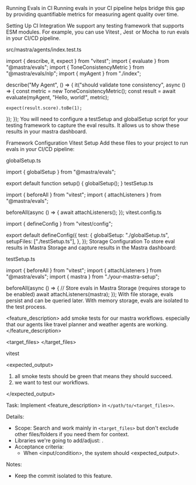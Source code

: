 
<docs>
Running Evals in CI
Running evals in your CI pipeline helps bridge this gap by providing quantifiable metrics for measuring agent quality over time.

Setting Up CI Integration
We support any testing framework that supports ESM modules. For example, you can use Vitest , Jest  or Mocha  to run evals in your CI/CD pipeline.

src/mastra/agents/index.test.ts

import { describe, it, expect } from "vitest";
import { evaluate } from "@mastra/evals";
import { ToneConsistencyMetric } from "@mastra/evals/nlp";
import { myAgent } from "./index";
 
describe("My Agent", () => {
  it("should validate tone consistency", async () => {
    const metric = new ToneConsistencyMetric();
    const result = await evaluate(myAgent, "Hello, world!", metric);
 
    expect(result.score).toBe(1);
  });
});
You will need to configure a testSetup and globalSetup script for your testing framework to capture the eval results. It allows us to show these results in your mastra dashboard.

Framework Configuration
Vitest Setup
Add these files to your project to run evals in your CI/CD pipeline:

globalSetup.ts

import { globalSetup } from "@mastra/evals";
 
export default function setup() {
  globalSetup();
}
testSetup.ts

import { beforeAll } from "vitest";
import { attachListeners } from "@mastra/evals";
 
beforeAll(async () => {
  await attachListeners();
});
vitest.config.ts

import { defineConfig } from "vitest/config";
 
export default defineConfig({
  test: {
    globalSetup: "./globalSetup.ts",
    setupFiles: ["./testSetup.ts"],
  },
});
Storage Configuration
To store eval results in Mastra Storage and capture results in the Mastra dashboard:

testSetup.ts

import { beforeAll } from "vitest";
import { attachListeners } from "@mastra/evals";
import { mastra } from "./your-mastra-setup";
 
beforeAll(async () => {
  // Store evals in Mastra Storage (requires storage to be enabled)
  await attachListeners(mastra);
});
With file storage, evals persist and can be queried later. With memory storage, evals are isolated to the test process.
</docs>

<feature_description>
add smoke tests for our mastra workflows. especially that our agents like travel planner and weather agents are working.
</feature_description>

<target_files>
</target_files>

<libraries>
vitest
</libraries>

<expected_output>
1. all smoke tests should be green that means they should succeed. 
2. we want to test our workflows. 

</expected_output>

Task: Implement <feature_description> in `</path/to/<target_files>>`.

Details:
- Scope: Search and work mainly in `<target_files>` but don't exclude other files/folders if you need them for context.
- Libraries we're going to add/adjust: <libraries>.
- Acceptance criteria:
  - When <input/condition>, the system should <expected_output>.

Notes:
- Keep the commit isolated to this feature.